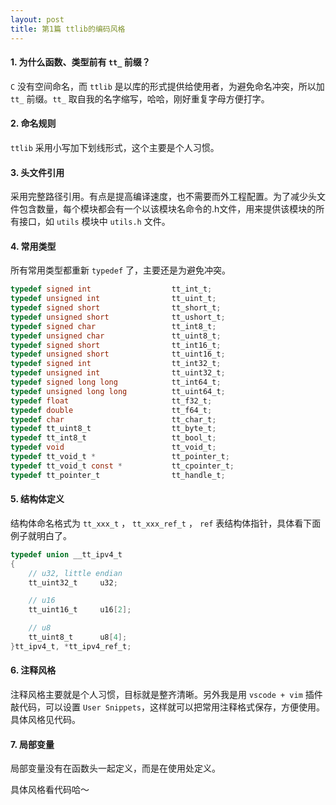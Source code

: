 ```yaml
---
layout: post
title: 第1篇 ttlib的编码风格
---
```


#### 1. 为什么函数、类型前有 `tt_` 前缀？
`C` 没有空间命名，而 `ttlib` 是以库的形式提供给使用者，为避免命名冲突，所以加 `tt_` 前缀。`tt_` 取自我的名字缩写，哈哈，刚好重复字母方便打字。

#### 2. 命名规则
`ttlib` 采用小写加下划线形式，这个主要是个人习惯。
  
#### 3. 头文件引用
采用完整路径引用。有点是提高编译速度，也不需要而外工程配置。为了减少头文件包含数量，每个模块都会有一个以该模块名命令的.h文件，用来提供该模块的所有接口，如 `utils` 模块中 `utils.h` 文件。

#### 4. 常用类型
所有常用类型都重新 `typedef` 了，主要还是为避免冲突。

~~~ c
typedef signed int                  tt_int_t;
typedef unsigned int                tt_uint_t;
typedef signed short                tt_short_t;
typedef unsigned short              tt_ushort_t;
typedef signed char                 tt_int8_t;
typedef unsigned char               tt_uint8_t;
typedef signed short                tt_int16_t;
typedef unsigned short              tt_uint16_t;
typedef signed int                  tt_int32_t;
typedef unsigned int                tt_uint32_t;
typedef signed long long            tt_int64_t;
typedef unsigned long long          tt_uint64_t;
typedef float                       tt_f32_t;
typedef double                      tt_f64_t;
typedef char                        tt_char_t;
typedef tt_uint8_t                  tt_byte_t;
typedef tt_int8_t                   tt_bool_t;
typedef void                        tt_void_t;
typedef tt_void_t *                 tt_pointer_t;
typedef tt_void_t const *           tt_cpointer_t;
typedef tt_pointer_t                tt_handle_t;
~~~


#### 5. 结构体定义
结构体命名格式为 `tt_xxx_t` ， `tt_xxx_ref_t` ， `ref` 表结构体指针，具体看下面例子就明白了。

~~~ c
typedef union __tt_ipv4_t
{
    // u32, little endian
    tt_uint32_t     u32;

    // u16
    tt_uint16_t     u16[2];

    // u8
    tt_uint8_t      u8[4];
}tt_ipv4_t, *tt_ipv4_ref_t;
~~~


#### 6. 注释风格
注释风格主要就是个人习惯，目标就是整齐清晰。另外我是用 `vscode + vim` 插件敲代码，可以设置 `User Snippets`，这样就可以把常用注释格式保存，方便使用。具体风格见代码。
  
#### 7. 局部变量
局部变量没有在函数头一起定义，而是在使用处定义。

具体风格看代码哈～